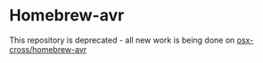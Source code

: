 Homebrew-avr
============

This repository is deprecated - all new work is being done on
[osx-cross/homebrew-avr](https://github.com/osx-cross/homebrew-avr/)
